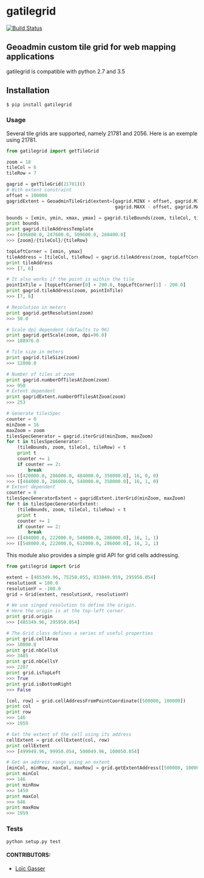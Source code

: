 gatilegrid
===========

[![Build Status](https://travis-ci.org/geoadmin/gatilegrid.svg?branch=master)](https://travis-ci.org/geoadmin/gatilegrid)

## Geoadmin custom tile grid for web mapping applications

gatilegrid is compatible with python 2.7 and 3.5

## Installation

```bash
$ pip install gatilegrid
```

### Usage

Several tile grids are supported, namely 21781 and 2056. Here is an exemple using 21781.


```python
from gatilegrid import getTileGrid

zoom = 18
tileCol = 6
tileRow = 7

gagrid = getTileGrid(21781)()
# With extent constraint
offset = 100000
gagridExtent = GeoadminTileGrid(extent=[gagrid.MINX + offset, gagrid.MINY + offset,
                                        gagrid.MAXX - offset, gagrid.MAXY - offset])

bounds = [xmin, ymin, xmax, ymax] = gagrid.tileBounds(zoom, tileCol, tileRow)
print bounds
print gagrid.tileAddressTemplate
>>> [496800.0, 247600.0, 509600.0, 260400.0]
>>> {zoom}/{tileCol}/{tileRow}

topLeftCorner = [xmin, ymax]
tileAddress = [tileCol, tileRow] = gagrid.tileAddress(zoom, topLeftCorner)
print tileAddress
>>> [7, 6]

# It also works if the point is within the tile
pointInTile = [topLeftCorner[0] + 200.0, topLeftCorner[1] - 200.0]
print gagrid.tileAddress(zoom, pointInTile)
>>> [7, 6]

# Resolution in meters
print gagrid.getResolution(zoom)
>>> 50.0

# Scale dpi dependent (defaults to 96)
print gagrid.getScale(zoom, dpi=96.0)
>>> 188976.0

# Tile size in meters
print gagrid.tileSize(zoom)
>>> 12800.0

# Number of tiles at zoom
print gagrid.numberOfTilesAtZoom(zoom)
>>> 950
# Extent dependent
print gagridExtent.numberOfTilesAtZoom(zoom)
>>> 253

# Generate tilesSpec
counter = 0
minZoom = 16
maxZoom = zoom
tilesSpecGenerator = gagrid.iterGrid(minZoom, maxZoom)
for t in tilesSpecGenerator:
    (tileBounds, zoom, tileCol, tileRow) = t
    print t
    counter += 1
    if counter == 2:
        break
>>> ([420000.0, 286000.0, 484000.0, 350000.0], 16, 0, 0)
>>> ([484000.0, 286000.0, 548000.0, 350000.0], 16, 1, 0)
# Extent dependent
counter = 0
tilesSpecGeneratorExtent = gagridExtent.iterGrid(minZoom, maxZoom)
for t in tilesSpecGeneratorExtent:
    (tileBounds, zoom, tileCol, tileRow) = t
    print t
    counter += 1
    if counter == 2:
        break
>>> ([484000.0, 222000.0, 548000.0, 286000.0], 16, 1, 1)
>>> ([548000.0, 222000.0, 612000.0, 286000.0], 16, 2, 1)

```

This module also provides a simple grid API for grid cells addressing.

```python
from gatilegrid import Grid

extent = [485349.96, 75250.055, 833849.959, 295950.054]
resolutionX = 100.0
resolutionY = -100.0
grid = Grid(extent, resolutionX, resolutionY)

# We use singed resolution to define the origin.
# Here the origin is at the top-left corner.
print grid.origin
>>> [485349.96, 295950.054]

# The Grid class defines a series of useful properties
print grid.cellArea
>>> 10000.0
print grid.nbCellsX
>>> 3485
print grid.nbCellsY
>>> 2207
print grid.isTopLeft
>>> True
print grid.isBottomRight
>>> False

[col, row] = grid.cellAddressFromPointCoordinate([500000, 100000])
print col
print row
>>> 146
>>> 1959

# Get the extent of the cell using its address
cellExtent = grid.cellExtent(col, row)
print cellExtent
>>> [499949.96, 99950.054, 500049.96, 100050.054]

# Get an address range using an extent
[minCol, minRow, maxCol, maxRow] = grid.getExtentAddress([500000, 100000, 550000, 150000])
print minCol
>>> 146
print minRow
>>> 1459
print maxCol
>>> 646
print maxRow
>>> 1959
```

### Tests

```
python setup.py test

```

#### CONTRIBUTORS:

- [Loïc Gasser](https://github.com/loicgasser)

